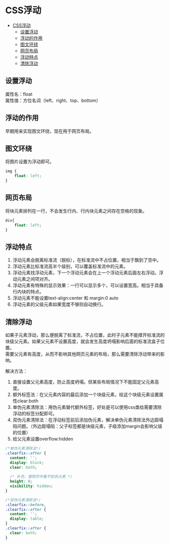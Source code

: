 # CSS浮动

<!-- TOC -->
* [CSS浮动](#css浮动)
  * [设置浮动](#设置浮动)
  * [浮动的作用](#浮动的作用)
  * [图文环绕](#图文环绕)
  * [网页布局](#网页布局)
  * [浮动特点](#浮动特点)
  * [清除浮动](#清除浮动)
<!-- TOC -->

## 设置浮动
属性名：float  
属性值：方位名词（left、right、top、bottom）

## 浮动的作用
早期用来实现图文环绕，现在用于网页布局。

## 图文环绕
将图片设置为浮动即可。
```css
img {
    float: left;
}
```

## 网页布局
将块元素排列在一行，不会发生行内、行内块元素之间存在空格的现象。
```css
div{
    float: left;
} 
```

## 浮动特点
1. 浮动元素会脱离标准流（脱标），在标准流中不占位置，相当于飘到了空中。
2. 浮动元素比标准流高半个级别，可以覆盖标准流中的元素。
3. 浮动元素找浮动元素，下一个浮动元素会在上一个浮动元素后面左右浮动。浮动元素之间项对齐。
4. 浮动元素有特殊的显示效果：一行可以显示多个，可以设置宽高。相当于具备行内块的特点。
5. 浮动元素不能设置text-align:center 和 margin:0 auto
6. 浮动元素的父级元素如果宽度不够则自动换行。

## 清除浮动
如果子元素浮动，那么便脱离了标准流，不占位置，此时子元素不能撑开标准流的块级父元素。如果父元素不设置高度，就会发生高度坍塌影响后面的标准流盒子位置。  
需要父元素有高度，从而不影响其他网页元素的布局，那么需要清除浮动带来的影响。

解决方法：
1. 直接设置父元素高度，防止高度坍塌。但某些布局情况下不能固定父元素高度。
2. 额外标签法：在父元素内容的最后添加一个块级元素，给这个块级元素设置属性clear:both
3. 单伪元素清除法：用伪元素替代额外标签，好处是可以使用css类给需要清除浮动的标签分配即可。
4. 双伪元素清除法：在浮动标签前后添加伪元素，解决单伪元素清除法外边距塌陷问题。（外边距塌陷：父子标签都是块级元素，子级添加margin会影响父级的位置）
5. 给父元素设置overflow:hidden

```css
/*单伪元素清除法*/
.clearfix::after {
  content: '';
  display: block;
  clear: both;
  
  /* 补充，使网页中看不到伪元素 */
  height: 0;
  visibility: hidden;
}

/*双伪元素清除法*/
.clearfix::before, 
.clearfix::after {
  content: '';
  display: table;
}
.clearfix::after {
  clear: both;
}
```
